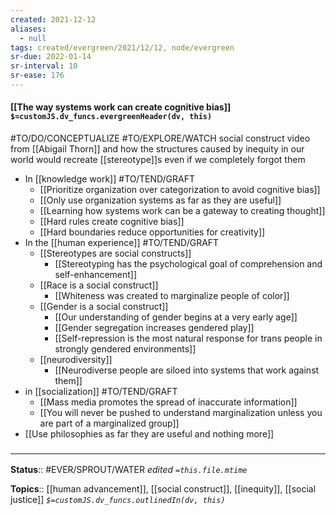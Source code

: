 ```yaml
---
created: 2021-12-12 
aliases:
  - null
tags: created/evergreen/2021/12/12, node/evergreen
sr-due: 2022-01-14
sr-interval: 10
sr-ease: 176
---
```


#### [[The way systems work can create cognitive bias]] `$=customJS.dv_funcs.evergreenHeader(dv, this)`

#TO/DO/CONCEPTUALIZE #TO/EXPLORE/WATCH social construct video from [[Abigail Thorn]] and how the structures caused by inequity in our world would recreate [[stereotype]]s even if we completely forgot them
- In [[knowledge work]] #TO/TEND/GRAFT 
	- [[Prioritize organization over categorization to avoid cognitive bias]]
	- [[Only use organization systems as far as they are useful]]
	- [[Learning how systems work can be a gateway to creating thought]]
	- [[Hard rules create cognitive bias]]
	- [[Hard boundaries reduce opportunities for creativity]]
- In the [[human experience]] #TO/TEND/GRAFT 
	- [[Stereotypes are social constructs]]
		- [[Stereotyping has the psychological goal of comprehension and self-enhancement]]
	 - [[Race is a social construct]]
		 - [[Whiteness was created to marginalize people of color]]
	- [[Gender is a social construct]]
		- [[Our understanding of gender begins at a very early age]]
		- [[Gender segregation increases gendered play]]
		- [[Self-repression is the most natural response for trans people in strongly gendered environments]]
	- [[neurodiversity]]
		- [[Neurodiverse people are siloed into systems that work against them]]
- in [[socialization]] #TO/TEND/GRAFT 
	- [[Mass media promotes the spread of inaccurate information]]
	- [[You will never be pushed to understand marginalization unless you are part of a marginalized group]]
- [[Use philosophies as far they are useful and nothing more]]
### <hr class="footnote"/>

**Status**:: #EVER/SPROUT/WATER 
*edited `=this.file.mtime`*

**Topics**:: [[human advancement]], [[social construct]], [[inequity]], [[social justice]]
*`$=customJS.dv_funcs.outlinedIn(dv, this)`*
